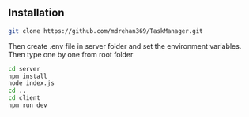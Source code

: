 ## Installation

```bash
git clone https://github.com/mdrehan369/TaskManager.git

```
Then create .env file in server folder and set the environment variables.
Then type one by one from root folder
```bash
cd server
npm install
node index.js
cd ..
cd client
npm run dev
```